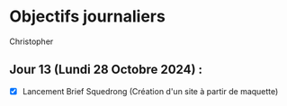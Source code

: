 # Objectifs journaliers

Christopher

## Jour 13 (Lundi 28 Octobre 2024) :

- [x] Lancement Brief  Squedrong (Création d'un site à partir de maquette)
